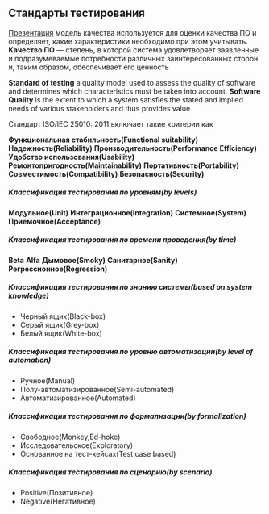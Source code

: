 ## Стандарты тестирования


[Презентация](https://docs.google.com/presentation/d/1iv4BDXYYD_48rSDwBvUjZeF_sfbkCRi3/edit?usp=sharing&ouid=116447005932578256378&rtpof=true&sd=true)
модель качества используется для оценки качества ПО и определяет, какие характеристики необходимо при этом учитывать. **Качество ПО** — степень, в которой система удовлетворяет заявленные и подразумеваемые потребности различных заинтересованных сторон и, таким образом, обеспечивает его ценность


**Standard of testing**
a quality model used to assess the quality of software and determines which characteristics must be taken into account. **Software Quality** is the extent to which a system satisfies the stated and implied needs of various stakeholders and thus provides value


Стандарт ISO/IEC 25010: 2011
включает такие критерии как


**Функциональная стабильность(Functional suitability)**
**Надежность(Reliability)**
**Производительность(Performance Efficiency)**
**Удобство использования(Usability)**
**Ремонтопригодность(Maintainability)**
**Портативность(Portability)**
**Совместимость(Compatibility)**
**Безопасность(Security)**


##### Классификация тестирования по уровням(by levels)
**Модульное(Unit)**
**Интеграционное(Integration)**
**Системное(System)**
**Приемочное(Acceptance)**


##### Классификация тестирования по времени проведения(by time)
**Beta**
**Alfa**
**Дымовое(Smoky)**
**Санитарное(Sanity)**
**Регрессионное(Regression)**


##### Классификация тестирования по знанию системы(based on system knowledge)
- Черный ящик(Black-box)
- Серый ящик(Grey-box)
- Белый ящик(White-box)


##### Классификация тестирования по уровню автоматизации(by level of automation)
- Ручное(Manual)
- Полу-автоматизированное(Semi-automated)
- Автоматизированное(Automated)


##### Классификация тестирования по формализации(by formalization)
- Свободное(Monkey,Ed-hoke)
- Исследовательское(Exploratory)
- Основанное на тест-кейсах(Test case based)


##### Классификация тестирования по сценарию(by scenario)
- Positive(Позитивное)
- Negative(Негативное)



